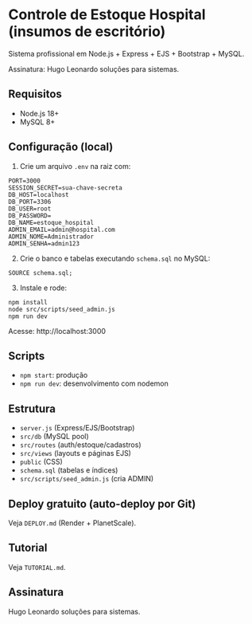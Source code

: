 # Controle de Estoque Hospital (insumos de escritório)

Sistema profissional em Node.js + Express + EJS + Bootstrap + MySQL.

Assinatura: Hugo Leonardo soluções para sistemas.

## Requisitos
- Node.js 18+
- MySQL 8+

## Configuração (local)
1. Crie um arquivo `.env` na raiz com:
```
PORT=3000
SESSION_SECRET=sua-chave-secreta
DB_HOST=localhost
DB_PORT=3306
DB_USER=root
DB_PASSWORD=
DB_NAME=estoque_hospital
ADMIN_EMAIL=admin@hospital.com
ADMIN_NOME=Administrador
ADMIN_SENHA=admin123
```
2. Crie o banco e tabelas executando `schema.sql` no MySQL:
```
SOURCE schema.sql;
```
3. Instale e rode:
```
npm install
node src/scripts/seed_admin.js
npm run dev
```
Acesse: http://localhost:3000

## Scripts
- `npm start`: produção
- `npm run dev`: desenvolvimento com nodemon

## Estrutura
- `server.js` (Express/EJS/Bootstrap)
- `src/db` (MySQL pool)
- `src/routes` (auth/estoque/cadastros)
- `src/views` (layouts e páginas EJS)
- `public` (CSS)
- `schema.sql` (tabelas e índices)
- `src/scripts/seed_admin.js` (cria ADMIN)

## Deploy gratuito (auto-deploy por Git)
Veja `DEPLOY.md` (Render + PlanetScale).

## Tutorial
Veja `TUTORIAL.md`.

## Assinatura
Hugo Leonardo soluções para sistemas.
